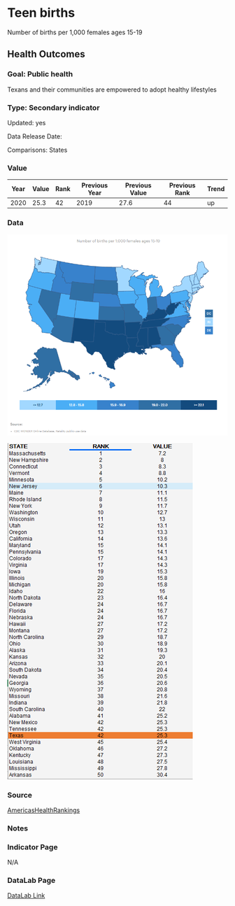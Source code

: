 # Teen births

Number of births per 1,000 females ages 15-19

## Health Outcomes

### Goal: Public health

Texans and their communities are empowered to adopt healthy lifestyles

### Type: Secondary indicator

Updated: yes

Data Release Date: 


Comparisons: States

### Value

| Year      |  Value      | Rank        | Previous Year | Previous Value | Previous Rank | Trend | 
| ----------- | ----------- | ----------- | ----------- | ----------- | ----------- | -----------|
|   2020       | 25.3       |  42         |      2019   |   27.6      |      44    |    up       | 


### Data

![map](./map_teenbirths.PNG)

![data](./data_teenbirths.PNG)


### Source

[AmericasHealthRankings](https://www.americashealthrankings.org/explore/annual/measure/birthweight/state/ALL)


### Notes


### Indicator Page

N/A


### DataLab Page


[DataLab Link](https://datalab.texas2036.org/uxoopxe/health-of-women-and-children-report-for-u-s?accesskey=kzuqchb)


